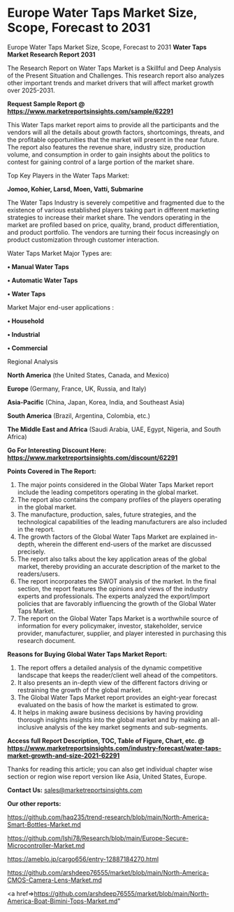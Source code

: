 # Europe Water Taps Market Size, Scope, Forecast to 2031
Europe Water Taps Market Size, Scope, Forecast to 2031
<strong>Water Taps Market Research Report 2031</strong>

The Research Report on Water Taps Market is a Skillful and Deep Analysis of the Present Situation and Challenges. This research report also analyzes other important trends and market drivers that will affect market growth over 2025-2031.

<strong>Request Sample Report @ <a href=https://www.marketreportsinsights.com/sample/62291>https://www.marketreportsinsights.com/sample/62291</a></strong>

This Water Taps market report aims to provide all the participants and the vendors will all the details about growth factors, shortcomings, threats, and the profitable opportunities that the market will present in the near future. The report also features the revenue share, industry size, production volume, and consumption in order to gain insights about the politics to contest for gaining control of a large portion of the market share.

Top Key Players in the Water Taps Market:

<strong>Jomoo, Kohier, Larsd, Moen, Vatti, Submarine</strong>

The Water Taps Industry is severely competitive and fragmented due to the existence of various established players taking part in different marketing strategies to increase their market share. The vendors operating in the market are profiled based on price, quality, brand, product differentiation, and product portfolio. The vendors are turning their focus increasingly on product customization through customer interaction.

Water Taps Market Major Types are:

<strong>• Manual Water Taps

• Automatic Water Taps

• Water Taps</strong>

Market Major end-user applications :

<strong>• Household

• Industrial

• Commercial</strong>

Regional Analysis

</u><strong><b>North America</b></strong> (the United States, Canada, and Mexico)

<strong><b>Europe </b></strong>(Germany, France, UK, Russia, and Italy)

<strong><b>Asia-Pacific</b></strong> (China, Japan, Korea, India, and Southeast Asia)

<strong><b>South America</b></strong> (Brazil, Argentina, Colombia, etc.)

<strong><b>The Middle East and Africa</b></strong> (Saudi Arabia, UAE, Egypt, Nigeria, and South Africa)

<strong>Go For Interesting Discount Here: <a href=https://www.marketreportsinsights.com/discount/62291>https://www.marketreportsinsights.com/discount/62291</a></strong>

<strong>Points Covered in The Report:</strong>
<ol>
  <li>The major points considered in the Global Water Taps Market report include the leading competitors operating in the global market.</li>
  <li>The report also contains the company profiles of the players operating in the global market.</li>
  <li>The manufacture, production, sales, future strategies, and the technological capabilities of the leading manufacturers are also included in the report.</li>
  <li>The growth factors of the Global Water Taps Market are explained in-depth, wherein the different end-users of the market are discussed precisely.</li>
  <li>The report also talks about the key application areas of the global market, thereby providing an accurate description of the market to the readers/users.</li>
  <li>The report incorporates the SWOT analysis of the market. In the final section, the report features the opinions and views of the industry experts and professionals. The experts analyzed the export/import policies that are favorably influencing the growth of the Global Water Taps Market.</li>
  <li>The report on the Global Water Taps Market is a worthwhile source of information for every policymaker, investor, stakeholder, service provider, manufacturer, supplier, and player interested in purchasing this research document.</li>
</ol>
<strong>Reasons for Buying Global Water Taps Market Report:</strong>

<ol>
  <li>The report offers a detailed analysis of the dynamic competitive landscape that keeps the reader/client well ahead of the competitors.</li>
  <li>It also presents an in-depth view of the different factors driving or restraining the growth of the global market.</li>
  <li>The Global Water Taps Market report provides an eight-year forecast evaluated on the basis of how the market is estimated to grow.</li>
  <li>It helps in making aware business decisions by having providing thorough insights insights into the global market and by making an all-inclusive analysis of the key market segments and sub-segments.</li>
</ol>
<strong>Access full Report Description, TOC, Table of Figure, Chart, etc. @ <a href=https://www.marketreportsinsights.com/industry-forecast/water-taps-market-growth-and-size-2021-62291>https://www.marketreportsinsights.com/industry-forecast/water-taps-market-growth-and-size-2021-62291</a></strong>


Thanks for reading this article; you can also get individual chapter wise section or region wise report version like Asia, United States, Europe.

<strong>Contact Us:</strong>
sales@marketreportsinsights.com

<strong>Our other reports:</strong>

<a href=https://github.com/haq235/trend-research/blob/main/North-America-Smart-Bottles-Market.md>https://github.com/haq235/trend-research/blob/main/North-America-Smart-Bottles-Market.md</a>

<a href=https://github.com/Ishi78/Research/blob/main/Europe-Secure-Microcontroller-Market.md>https://github.com/Ishi78/Research/blob/main/Europe-Secure-Microcontroller-Market.md</a>

<a href=https://ameblo.jp/cargo656/entry-12887184270.html>https://ameblo.jp/cargo656/entry-12887184270.html</a>

<a href=https://github.com/arshdeep76555/market/blob/main/North-America-CMOS-Camera-Lens-Market.md>https://github.com/arshdeep76555/market/blob/main/North-America-CMOS-Camera-Lens-Market.md</a>

<a href=>https://github.com/arshdeep76555/market/blob/main/North-America-Boat-Bimini-Tops-Market.md</a>"
